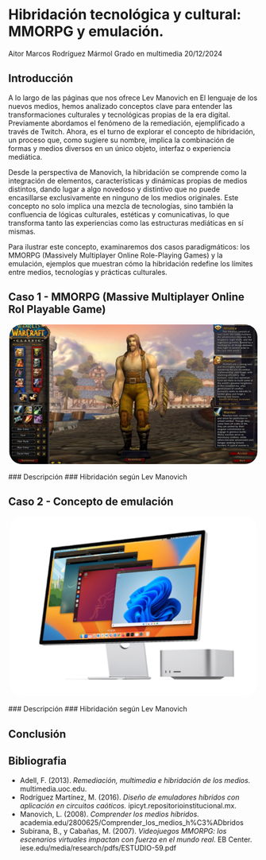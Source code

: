 # **Hibridación tecnológica y cultural: MMORPG y emulación.**
Aitor Marcos Rodríguez Mármol
Grado en multimedia
20/12/2024

## Introducción
A lo largo de las páginas que nos ofrece Lev Manovich en El lenguaje de los nuevos medios, hemos analizado conceptos clave para entender las transformaciones culturales y tecnológicas propias de la era digital. Previamente abordamos el fenómeno de la remediación, ejemplificado a través de Twitch. Ahora, es el turno de explorar el concepto de hibridación, un proceso que, como sugiere su nombre, implica la combinación de formas y medios diversos en un único objeto, interfaz o experiencia mediática.

Desde la perspectiva de Manovich, la hibridación se comprende como la integración de elementos, características y dinámicas propias de medios distintos, dando lugar a algo novedoso y distintivo que no puede encasillarse exclusivamente en ninguno de los medios originales. Este concepto no solo implica una mezcla de tecnologías, sino también la confluencia de lógicas culturales, estéticas y comunicativas, lo que transforma tanto las experiencias como las estructuras mediáticas en sí mismas.

Para ilustrar este concepto, examinaremos dos casos paradigmáticos: los MMORPG (Massively Multiplayer Online Role-Playing Games) y la emulación, ejemplos que muestran cómo la hibridación redefine los límites entre medios, tecnologías y prácticas culturales.

## Caso 1 - MMORPG (Massive Multiplayer Online Rol Playable Game)
<p align="center">
  <img src="img/mmorpg.jpg" alt="aaaaaaaa" width="500" style="border-radius: 25px;">
</p>
### Descripción
### Hibridación según Lev Manovich

## Caso 2 - Concepto de emulación
<p align="center">
  <img src="img/emulacion.jpg" alt="aaaaaaaa" width="500" style="border-radius: 25px;">
</p>
### Descripción
### Hibridación según Lev Manovich

## Conclusión

## Bibliografia
- Adell, F. (2013). *Remediación, multimedia e hibridación de los medios.* multimedia.uoc.edu.
- Rodríguez Martínez, M. (2016). *Diseño de emuladores híbridos con aplicación en circuitos caóticos.* ipicyt.repositorioinstitucional.mx.
- Manovich, L. (2008). *Comprender los medios híbridos.* academia.edu/2800625/Comprender_los_medios_h%C3%ADbridos
- Subirana, B., y Cabañas, M. (2007). *Videojuegos MMORPG: los escenarios virtuales impactan con fuerza en el mundo real*. EB Center. iese.edu/media/research/pdfs/ESTUDIO-59.pdf
